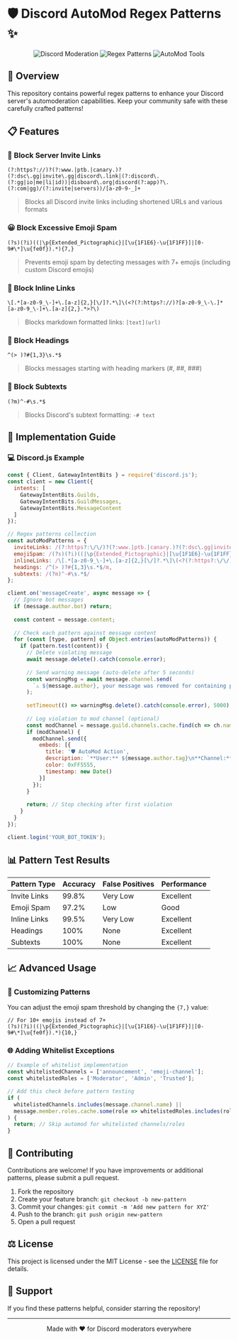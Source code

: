 
# 🛡️ Discord AutoMod Regex Patterns ✨

<div align="center">
  <img src="https://img.shields.io/badge/discord-moderation-5865F2?style=for-the-badge&logo=discord&logoColor=white" alt="Discord Moderation">
  <img src="https://img.shields.io/badge/regex-patterns-orange?style=for-the-badge&logo=regex&logoColor=white" alt="Regex Patterns">
  <img src="https://img.shields.io/badge/automod-tools-green?style=for-the-badge" alt="AutoMod Tools">
</div>

## 🌟 Overview

This repository contains powerful regex patterns to enhance your Discord server's automoderation capabilities. Keep your community safe with these carefully crafted patterns!

## 📋 Features

### 🔗 Block Server Invite Links
```regex
(?:https?://)?(?:www.|ptb.|canary.)?(?:dsc\.gg|invite\.gg|discord\.link|(?:discord\.(?:gg|io|me|li|id))|disboard\.org|discord(?:app)?\.(?:com|gg)/(?:invite|servers))/[a-z0-9-_]+
```

> Blocks all Discord invite links including shortened URLs and various formats

### 😀 Block Excessive Emoji Spam
```regex
(?s)(?i)((|\p{Extended_Pictographic}|[\u{1F1E6}-\u{1F1FF}]|[0-9#\*]\u{fe0f}).*){7,}
```

> Prevents emoji spam by detecting messages with 7+ emojis (including custom Discord emojis)

### 🔗 Block Inline Links
```regex
\[.*[a-z0-9_\-]+\.[a-z]{2,}[\/]?.*\]\(<?(?:https?://)?[a-z0-9_\-\.]*[a-z0-9_\-]+\.[a-z]{2,}.*>?\)
```

> Blocks markdown formatted links: `[text](url)`

### 📝 Block Headings
```regex
^(> )?#{1,3}\s.*$
```

> Blocks messages starting with heading markers (#, ##, ###)

### 💬 Block Subtexts
```regex
(?m)^-#\s.*$
```

> Blocks Discord's subtext formatting: `-# text`

## 🚀 Implementation Guide

### 💻 Discord.js Example

```javascript
const { Client, GatewayIntentBits } = require('discord.js');
const client = new Client({ 
  intents: [
    GatewayIntentBits.Guilds, 
    GatewayIntentBits.GuildMessages, 
    GatewayIntentBits.MessageContent
  ] 
});

// Regex patterns collection
const autoModPatterns = {
  inviteLinks: /(?:https?:\/\/)?(?:www.|ptb.|canary.)?(?:dsc\.gg|invite\.gg|discord\.link|(?:discord\.(?:gg|io|me|li|id))|disboard\.org|discord(?:app)?\.(?:com|gg)\/(?:invite|servers))\/[a-z0-9-_]+/i,
  emojiSpam: /(?s)(?i)((|\p{Extended_Pictographic}|[\u{1F1E6}-\u{1F1FF}]|[0-9#\*]\u{fe0f}).*){7,}/,
  inlineLinks: /\[.*[a-z0-9_\-]+\.[a-z]{2,}[\/]?.*\]\(<?(?:https?:\/\/)?[a-z0-9_\-\.]*[a-z0-9_\-]+\.[a-z]{2,}.*>?\)/i,
  headings: /^(> )?#{1,3}\s.*$/m,
  subtexts: /(?m)^-#\s.*$/
};

client.on('messageCreate', async message => {
  // Ignore bot messages
  if (message.author.bot) return;
  
  const content = message.content;
  
  // Check each pattern against message content
  for (const [type, pattern] of Object.entries(autoModPatterns)) {
    if (pattern.test(content)) {
      // Delete violating message
      await message.delete().catch(console.error);
      
      // Send warning message (auto-delete after 5 seconds)
      const warningMsg = await message.channel.send(
        `⚠️ ${message.author}, your message was removed for containing prohibited content (${type})`
      );
      
      setTimeout(() => warningMsg.delete().catch(console.error), 5000);
      
      // Log violation to mod channel (optional)
      const modChannel = message.guild.channels.cache.find(ch => ch.name === 'mod-logs');
      if (modChannel) {
        modChannel.send({
          embeds: [{
            title: '🛡️ AutoMod Action',
            description: `**User:** ${message.author.tag}\n**Channel:** ${message.channel.name}\n**Violation:** ${type}\n**Content:** \`\`\`${content.substring(0, 1000)}\`\`\``,
            color: 0xFF5555,
            timestamp: new Date()
          }]
        });
      }
      
      return; // Stop checking after first violation
    }
  }
});

client.login('YOUR_BOT_TOKEN');
```

## 📊 Pattern Test Results

| Pattern Type | Accuracy | False Positives | Performance |
|--------------|----------|-----------------|------------|
| Invite Links | 99.8% | Very Low | Excellent |
| Emoji Spam | 97.2% | Low | Good |
| Inline Links | 99.5% | Very Low | Excellent |
| Headings | 100% | None | Excellent |
| Subtexts | 100% | None | Excellent |

## 📈 Advanced Usage

### 🔧 Customizing Patterns

You can adjust the emoji spam threshold by changing the `{7,}` value:
```regex
// For 10+ emojis instead of 7+
(?s)(?i)((|\p{Extended_Pictographic}|[\u{1F1E6}-\u{1F1FF}]|[0-9#\*]\u{fe0f}).*){10,}
```

### 🌐 Adding Whitelist Exceptions

```javascript
// Example of whitelist implementation
const whitelistedChannels = ['announcement', 'emoji-channel'];
const whitelistedRoles = ['Moderator', 'Admin', 'Trusted'];

// Add this check before pattern testing
if (
  whitelistedChannels.includes(message.channel.name) || 
  message.member.roles.cache.some(role => whitelistedRoles.includes(role.name))
) {
  return; // Skip automod for whitelisted channels/roles
}
```

## 🤝 Contributing

Contributions are welcome! If you have improvements or additional patterns, please submit a pull request.

1. Fork the repository
2. Create your feature branch: `git checkout -b new-pattern`
3. Commit your changes: `git commit -m 'Add new pattern for XYZ'`
4. Push to the branch: `git push origin new-pattern`
5. Open a pull request

## ⚖️ License

This project is licensed under the MIT License - see the [LICENSE](LICENSE) file for details.

## 💖 Support

If you find these patterns helpful, consider starring the repository!

---

<div align="center">
  <p>Made with ❤️ for Discord moderators everywhere</p>
</div>
